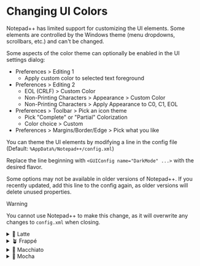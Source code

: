 # Changing UI Colors

Notepad++ has limited support for customizing the UI elements.
Some elements are controlled by the Windows theme (menu dropdowns, scrollbars, etc.) and can't be changed.

Some aspects of the color theme can optionally be enabled in the UI settings dialog:
- Preferences > Editing 1
  - Apply custom color to selected text foreground
- Preferences > Editing 2
  - EOL (CRLF) > Custom Color
  - Non-Printing Characters > Appearance > Custom Color
  - Non-Printing Characters > Apply Appearance to C0, C1, EOL
- Preferences > Toolbar > Pick an icon theme
  - Pick "Complete" or "Partial" Colorization
  - Color choice > Custom
- Preferences > Margins/Border/Edge > Pick what you like

You can theme the UI elements by modifying a line in the config file (Default: `%AppData%/Notepad++/config.xml`)

Replace the line beginning with `<GUIConfig name="DarkMode" ...>` with the desired flavor.

Some options may not be available in older versions of Notepad++. If you recently updated, add this line to the config again, as older versions will delete unused properties.

> [!WARNING]
> You cannot use Notepad++ to make this change, as it will overwrite any changes to `config.xml` when closing.

<details>
<summary>🌻 Latte</summary>

```xml
<GUIConfig name="DarkMode" enable="yes" colorTone="32" customColorTop="16118255" customColorMenuHotTrack="13418684" customColorActive="15722982" customColorMain="15261916" customColorError="3739602" customColorText="6901580" customColorDarkText="7823196" customColorDisabledText="8744812" customColorLinkText="16082462" customColorEdge="10588044" customColorHotEdge="9666428" customColorDisabledEdge="11575452" enableWindowsMode="no" darkThemeName="catppuccin-latte.xml" darkToolBarIconSet="0" darkTbFluentColor="9" darkTbFluentCustomColor="15677832" darkTbFluentMono="yes" darkTabIconSet="2" darkTabUseTheme="yes" lightThemeName="catppuccin-latte.xml" lightToolBarIconSet="0" lightTbFluentColor="9" lightTbFluentCustomColor="15677832" lightTbFluentMono="no" lightTabIconSet="2" lightTabUseTheme="yes" />
```

</details>
<details>
<summary>🪴 Frappé</summary>

```xml
<GUIConfig name="DarkMode" enable="yes" colorTone="32" customColorTop="4600880" customColorMenuHotTrack="7165777" customColorActive="3943465" customColorMain="3417635" customColorError="8684263" customColorText="16109766" customColorDarkText="14860213" customColorDisabledText="13544869" customColorLinkText="15641228" customColorEdge="10980227" customColorHotEdge="12295316" customColorDisabledEdge="9730419" enableWindowsMode="no" darkThemeName="catppuccin-frappe.xml" darkToolBarIconSet="0" darkTbFluentColor="9" darkTbFluentCustomColor="15113930" darkTbFluentMono="no" darkTabIconSet="2" darkTabUseTheme="yes" lightThemeName="catppuccin-frappe.xml" lightToolBarIconSet="0" lightTbFluentColor="9" lightTbFluentCustomColor="15677832" lightTbFluentMono="no" lightTabIconSet="2" lightTabUseTheme="yes" />
```

</details>
<details>
<summary>🌺 Macchiato</summary>

```xml
<GUIConfig name="DarkMode" enable="yes" colorTone="32" customColorTop="3811108" customColorMenuHotTrack="6573385" customColorActive="3153950" customColorMain="2496792" customColorError="9865197" customColorText="16110538" customColorDarkText="14729400" customColorDisabledText="13348261" customColorLinkText="16035210" customColorEdge="10651520" customColorHotEdge="12032659" customColorDisabledEdge="9270126" enableWindowsMode="no" darkThemeName="catppuccin-macchiato.xml" darkToolBarIconSet="0" darkTbFluentColor="9" darkTbFluentCustomColor="16163014" darkTbFluentMono="no" darkTabIconSet="2" darkTabUseTheme="yes" lightThemeName="catppuccin-macchiato.xml" lightToolBarIconSet="0" lightTbFluentColor="9" lightTbFluentCustomColor="15677832" lightTbFluentMono="no" lightTabIconSet="2" lightTabUseTheme="yes" />
```

</details>
<details>
<summary>🌿 Mocha</summary>

```xml
<GUIConfig name="DarkMode" enable="yes" colorTone="32" customColorTop="3022366" customColorMenuHotTrack="5916485" customColorActive="2431000" customColorMain="1773841" customColorError="11045875" customColorText="16045773" customColorDarkText="14598842" customColorDisabledText="13151654" customColorLinkText="16430217" customColorEdge="10257535" customColorHotEdge="11704723" customColorDisabledEdge="8810604" enableWindowsMode="no" darkThemeName="catppuccin-mocha.xml" darkToolBarIconSet="0" darkTbFluentColor="9" darkTbFluentCustomColor="16230091" darkTbFluentMono="no" darkTabIconSet="2" darkTabUseTheme="yes" lightThemeName="catppuccin-mocha.xml" lightToolBarIconSet="0" lightTbFluentColor="9" lightTbFluentCustomColor="15677832" lightTbFluentMono="no" lightTabIconSet="2" lightTabUseTheme="yes" />
```

</details>

